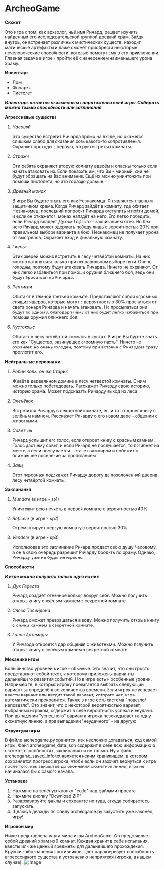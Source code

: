 # ArcheoGame
**Сюжет**

Это игра о том, как археолог, чьё имя Ричард, решает изучить найденный его исследовательской группой древний храм. Зайдя внутрь, он встречает различных мистических существ, находит магические артефакты и даже сможет приобрести некоторые нечеловеческие способности, которые помогут ему в его приключении. Главная задача в игре - пройти её с нанесением наименьшего урона храму.

**Инвентарь**

- Лом
- Фонарик
- Пистолет

***Инвентарь остаётся неизменным напротяжении всей игры. Собирать можно только способности или заклинания***

**Агрессивные существа**

1) *Часовой*

      Это существо встретит Ричарда прямо на входе, но окажется слишком слабо для оказания хоть какого-то сопротивления. Охраняет проходы в первую, вторую и третью            комнаты.
      
2) *Стражи*

      Эти ребята охраняют вторую комнату вдвоём и опасны только если начать атаковать их. Если показать им, что Вы - мирный, они не будут обращать на Вас внимания. Ещё        их можно уничтожить при помощи пистолета, но это гораздо дольше.
      
3) *Древний монах*

      В игре Вы будете знать его как Незнакомца. Он является главным защитником храма. Когда Ричард зайдёт в комнату, где обитает Незнакомец, последний попросит Ричарда       отступить и пойти домой, и если он откажется, монах нападёт на него. Его легко победить, если Ричард владеет *Духом Гефеста* - заклинанием огня. Но без него Ричард может одержать           победу лишь с вероятностью 20% при правильном выборе варианта в бою. Незнакомец не получает урона от выстрелов. Охраняет вход в финальную комнату.
      
4) *Гиены*

      Этих зверей можно встретить в лесу четвёртой комнаты. На них можно наткнуться только при неправильном выборе пути. Очень голодны, поэтому будут атаковать               Ричарда. Ничего не охраняют. От них легко избавиться при помощи оружия ближнего боя, ведь они будут бросаться на Ричарда.

5) *Рептилии*

      Обитают в тёмной третьей комнате. Представляют собой огромных спящих ящеров, которые могут с вероятностью 30% проснуться от света фонаря Ричарда и начать               атаковать. Но просыпаться они будут по одному, благодаря чему от них будет легко избавиться при помощи оружия ближнего боя.

6) *Кустокрыс*

      Обитает в лесу четвёртой комнаты в кустах. В игре Вы будете знать его как "Существо, разинувшее огромную пасть". Ничего не охраняет, но очень                           голоден, поэтому при встрече с Ричардом сразу проглотит его.

**Нейтральные персонажи**

1) *Робин Коль, он же Старик*

      Живёт в деревянном домике в лесу четвёртой комнаты. С ним можно только побеседовать. Расскажет Ричарду свою историю, историю храма. Может подсказать                   Ричарду выход из леса

2) *Оленёнок*

      Встретится Ричарду в секретной комнате, если тот откроет книгу с зелёным камнем. Расскажет Ричарду о его новом даре - общении с животными.
      
3) *Советчик*

      Ричард услышит его голос, если откроет книгу с красным камнем. Голос даст ему совет, и если Ричард не послушается, то погибнет на месте, а если послушается -           станет вампиром и побежит в ближайшее поселение за пропитанием

4) *Заяц*

      Этот персонаж подскажет Ричарду дорогу до позолоченной дверив лесу четвёртой комнаты.

**Заклинания**
1) *Mundare* (в игре - sp1)

      Уничтожит всю нечисть в первой комнате с вероятностью 40%

2) *Reficere* (в игре - sp2)

      Отремонтирует первую комнату с вероятностью 30%

3) *Vendere* (в игре - sp3)

      Использовав это заклинание Ричард продаст свою душу Часовому, а он в свою очередь разрешит Ричарду бродить по храму. Однако, Ричарду уже не будет интересно.
      
**Способности**

***В игре можно получить только одно из них***

1) *Дух Гефеста*

      Ричард создаёт огненное кольцо вокруг себя. Можно получить открыв книгу с _жёлтым_ камнем в секретной комнате.
 
2) *Слеза Посейдона*

      Ричард сможет превращаться в воду. Можно получить открыв книгу с _синим_ камнем в секретной комнате.

3) *Голос Артемиды*

      У Ричарда откроется дар общения с животными. Можно получить открыв книгу с _зелёным_ камнем в секретной комнате.

**Механики игры**

  Большинство уровней в игре - обычные. Это значит, что они просто представляют собой текст, к которому приложены варианты дальнейшего развития событий. Но в игре       есть и особенные уровни. Например те, в которых игроку прелагается выбрать следующий вариант за определённое количество времени. Если игрок не успевает ввести         вариант или вводит такой вариант, которого нет, игра автоматически прекратится. Также в игре есть система "повезло/неповезло". Это значит, что с некоторой             вероятностью вариант, выбранный игроком, содержит в себе вероятность успеха и неудачи. При выпадении "успешного" варианта игрока перекидывает на одну сюжетную         линию, а при выпадении "неудачного" - на другую.

**Структура игры**

В файле archeogame.py хранится, как несложно догадаться, код самой игры. Файл archeogame_data.json содержит в себе всю информацию о сюжете, способностях, заклинаниях и не только. Ну а файл archeogame_saved_info.txt является неким хранилищем, в котором сохраняется прогресс игрока, чтобы если он захочет вернуться к игре после того, как закрыл её до окончания сюжетной линии, игра не начиналася бы с самого начала.

**Установка**
  1) Нажмите на зелёную кнопку "code" над файлами проекта
  2) Нажмите кнопку "Download ZIP"
  3) Разархивируйте файлы и сохраните их туда, откуда собираетесь запускать.
  4) Щёлкнув дважды по файлу archeogame.py запустите уже наконец игру!

**Игровой мир**

Ниже представлена карта мира игры ArcheoGame. Он представляет собой древний храм из 9 комнат. Каждая хранит в себе испытания, квесты или же ценный предметы для дальнейшего прохождения. Кружки - обозначения противников. Цвет характеризует способность агресссивного существа к устранению неприятеля (игрока, в нашем случае).
![image](https://user-images.githubusercontent.com/99555437/225820225-e1dd0c19-caf5-4ac9-8a02-1a650f2b6e23.png)
